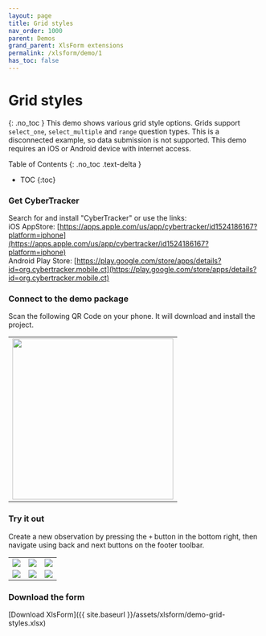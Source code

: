 ```yaml
---
layout: page
title: Grid styles
nav_order: 1000
parent: Demos
grand_parent: XlsForm extensions
permalink: /xlsform/demo/1
has_toc: false
---
```

# Grid styles
{: .no_toc }
This demo shows various grid style options. Grids support `select_one`, `select_multiple` and `range` question types.
This is a disconnected example, so data submission is not supported. This demo requires an iOS or Android device with internet access.

Table of Contents
{: .no_toc .text-delta }

- TOC
{:toc}

### Get CyberTracker
Search for and install "CyberTracker" or use the links:<br/>
iOS AppStore: [https://apps.apple.com/us/app/cybertracker/id1524186167?platform=iphone](https://apps.apple.com/us/app/cybertracker/id1524186167?platform=iphone)<br/>
Android Play Store: [https://play.google.com/store/apps/details?id=org.cybertracker.mobile.ct](https://play.google.com/store/apps/details?id=org.cybertracker.mobile.ct)

### Connect to the demo package
Scan the following QR Code on your phone. It will download and install the project.
<table>
<tr>
<td><img width="320" src="{{ site.baseurl }}/assets/xlsform/demo-grid-styles-qrcode.png" /></td>
</tr>
</table>

### Try it out
Create a new observation by pressing the `+` button in the bottom right, then navigate using back and next buttons on the footer toolbar.
<table>
<tr>
<td><img src="{{ site.baseurl }}/assets/xlsform/demo-grid-styles-1.png" /></td>
<td><img src="{{ site.baseurl }}/assets/xlsform/demo-grid-styles-2.png" /></td>
<td><img src="{{ site.baseurl }}/assets/xlsform/demo-grid-styles-3.png" /></td>
</tr>
<tr>
<td><img src="{{ site.baseurl }}/assets/xlsform/demo-grid-styles-4.png" /></td>
<td><img src="{{ site.baseurl }}/assets/xlsform/demo-grid-styles-5.png" /></td>
<td><img src="{{ site.baseurl }}/assets/xlsform/demo-grid-styles-6.png" /></td>
</tr>
</table>

### Download the form
[Download XlsForm]({{ site.baseurl }}/assets/xlsform/demo-grid-styles.xlsx)
